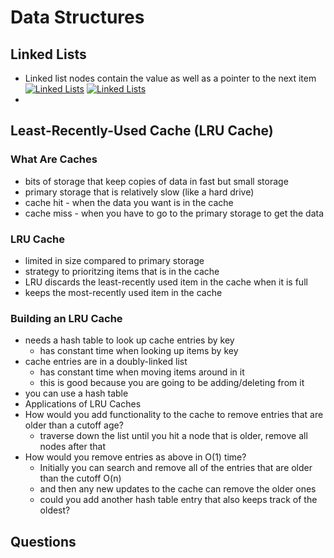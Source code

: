 # Data Structures

## Linked Lists

- Linked list nodes contain the value as well as a pointer to the next item
  [![Linked Lists](https://i.imgur.com/DlHeCzG.png)](https://www.youtube.com/watch?v=-Yn5DU0_-lw&list=PLDV1Zeh2NRsB6SWUrDFW2RmDotAfPbeHu&index=6)
  [![Linked Lists](https://i.imgur.com/LK86MyA.png)](https://www.youtube.com/watch?v=-Yn5DU0_-lw&list=PLDV1Zeh2NRsB6SWUrDFW2RmDotAfPbeHu&index=6)
-

## Least-Recently-Used Cache (LRU Cache)

### What Are Caches

- bits of storage that keep copies of data in fast but small storage
- primary storage that is relatively slow (like a hard drive)
- cache hit - when the data you want is in the cache
- cache miss - when you have to go to the primary storage to get the data

### LRU Cache

- limited in size compared to primary storage
- strategy to prioritzing items that is in the cache
- LRU discards the least-recently used item in the cache when it is full
- keeps the most-recently used item in the cache

### Building an LRU Cache

- needs a hash table to look up cache entries by key
  - has constant time when looking up items by key
- cache entries are in a doubly-linked list
  - has constant time when moving items around in it
  - this is good because you are going to be adding/deleting from it
- you can use a hash table
- Applications of LRU Caches
- How would you add functionality to the cache to remove entries that are older than a cutoff age?
  - traverse down the list until you hit a node that is older, remove all nodes after that
- How would you remove entries as above in O(1) time?
  - Initially you can search and remove all of the entries that are older than the cutoff O(n)
  - and then any new updates to the cache can remove the older ones
  - could you add another hash table entry that also keeps track of the oldest?

## Questions

